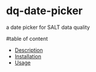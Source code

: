 # dq-date-picker

a date picker for SALT data quality

#table of content

* [Description](./docs/index.md)
* [Installation](./docs/installation.md)
* [Usage](./docs/usage.md)
